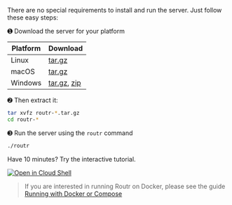 There are no special requirements to install and run the server. Just follow these easy steps:

&#10122; Download the server for your platform

| Platform | Download |
| -- | -- |
| Linux | [tar.gz](https://github.com/fonoster/routr/releases/download/1.0.0-rc3/routr-1.0.0-rc3_linux-x64_bin.tar.gz) |  
| macOS | [tar.gz](https://github.com/fonoster/routr/releases/download/1.0.0-rc3/routr-1.0.0-rc3_osx-x64_bin.tar.gz) |  
| Windows | [tar.gz](https://github.com/fonoster/routr/releases/download/1.0.0-rc3/routr-1.0.0-rc3_windows-x64_bin.tar.gz), [zip](https://github.com/fonoster/routr/releases/download/1.0.0-rc3/routr-1.0.0-rc3_windows-x64_bin.zip) |  

&#10123; Then extract it:

```bash
tar xvfz routr-*.tar.gz
cd routr-*
```

&#10124; Run the server using the `routr` command

```bash
./routr
```

Have 10 minutes? Try the interactive tutorial.

[![Open in Cloud Shell](https://gstatic.com/cloudssh/images/open-btn.svg)](https://console.cloud.google.com/cloudshell/open?git_repo=https://github.com/fonoster/routr-walkthrough-tutorial&tutorial=tutorial.md)

> If you are interested in running Routr on Docker, please see the guide [Running with Docker or Compose](https://routr.io/docs/guides/running-with-docker-or-compose/)
